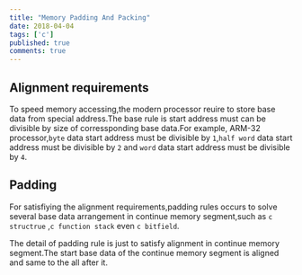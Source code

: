 ```yaml
---
title: "Memory Padding And Packing"
date: 2018-04-04
tags: ['c']
published: true
comments: true
---
```


## Alignment requirements
 
  To speed memory accessing,the modern processor reuire to store base data from special address.The base rule is start address must can be divisible by size of corressponding base data.For example, ARM-32 processor,`byte` data start address must be divisible by `1`,`half word` data start address must be divisible by `2` and `word` data start address must be divisible by `4`.

## Padding

  For satisfiying the alignment requirements,padding rules occurs to solve several base data arrangement in continue memory segment,such as `c structrue` ,`c function stack` even `c bitfield`.

  The detail of padding rule is just to satisfy alignment in continue memory segment.The start base data of the continue memory segment is aligned and same to the all after it.
